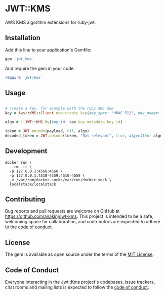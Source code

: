 # JWT::KMS

AWS KMS algorithm extensions for ruby-jwt.

## Installation

Add this line to your application's Gemfile:

```ruby
gem 'jwt-kms'
```

And require the gem in your code.

```ruby
require `jwt/kms`
```

## Usage

```ruby

# Create a key, for example with the ruby AWS SDK
key = Aws::KMS::Client.new.create_key(key_spec: "HMAC_512", key_usage: "GENERATE_VERIFY_MAC")

algo = ::JWT::KMS.by(key_id: key.key_metadata.key_id)

token = JWT.encode(payload, nil, algo)
decoded_token = JWT.decode(token, "Not relevant", true, algorithm: algo)
```


## Development

```
docker run \
  --rm -it \
  -p 127.0.0.1:4566:4566 \
  -p 127.0.0.1:4510-4559:4510-4559 \
  -v /var/run/docker.sock:/var/run/docker.sock \
  localstack/localstack
```

## Contributing

Bug reports and pull requests are welcome on GitHub at https://github.com/anakinj/jwt-kms. This project is intended to be a safe, welcoming space for collaboration, and contributors are expected to adhere to the [code of conduct](https://github.com/anakinj/jwt-kms/blob/main/CODE_OF_CONDUCT.md).

## License

The gem is available as open source under the terms of the [MIT License](https://opensource.org/licenses/MIT).

## Code of Conduct

Everyone interacting in the Jwt::Kms project's codebases, issue trackers, chat rooms and mailing lists is expected to follow the [code of conduct](https://github.com/anakinj/jwt-kms/blob/main/CODE_OF_CONDUCT.md).
